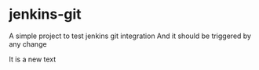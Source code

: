 # jenkins-git
A simple project to test jenkins git integration
And it should be triggered by any change

It is a new text
